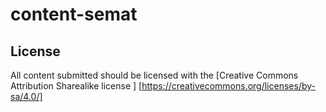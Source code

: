 # content-semat

## License
All content submitted should be licensed with the [Creative Commons Attribution Sharealike license ] [https://creativecommons.org/licenses/by-sa/4.0/]

